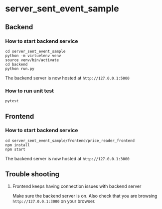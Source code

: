 # server_sent_event_sample

## Backend

### How to start backend service

```
cd server_sent_event_sample
python -m virtuelenv venv
source venv/bin/activate
cd backend
python run.py
```

The backend server is now hosted at `http://127.0.0.1:5000`

### How to run unit test

```
pytest
```

## Frontend

### How to start backend service

```
cd server_sent_event_sample/frontend/price_reader_frontend
npm install
npm start
```

The backend server is now hosted at `http://127.0.0.1:3000`

## Trouble shooting

1. Frontend keeps having connection issues with backend server

   Make sure the backend server is on. Also check that you are browsing `http://127.0.0.1:3000` on your browser.
